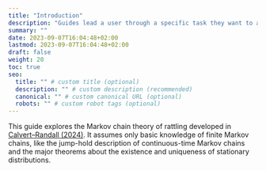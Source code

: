 ```yaml
---
title: "Introduction"
description: "Guides lead a user through a specific task they want to accomplish, often with a sequence of steps."
summary: ""
date: 2023-09-07T16:04:48+02:00
lastmod: 2023-09-07T16:04:48+02:00
draft: false
weight: 20
toc: true
seo:
  title: "" # custom title (optional)
  description: "" # custom description (recommended)
  canonical: "" # custom canonical URL (optional)
  robots: "" # custom robot tags (optional)
---
```


This guide explores the Markov chain theory of rattling developed in [Calvert–Randall (2024)](/references/calvertrandall/). It assumes only basic knowledge of finite Markov chains, like the jump-hold description of continuous-time Markov chains and the major theorems about the existence and uniqueness of stationary distributions.

